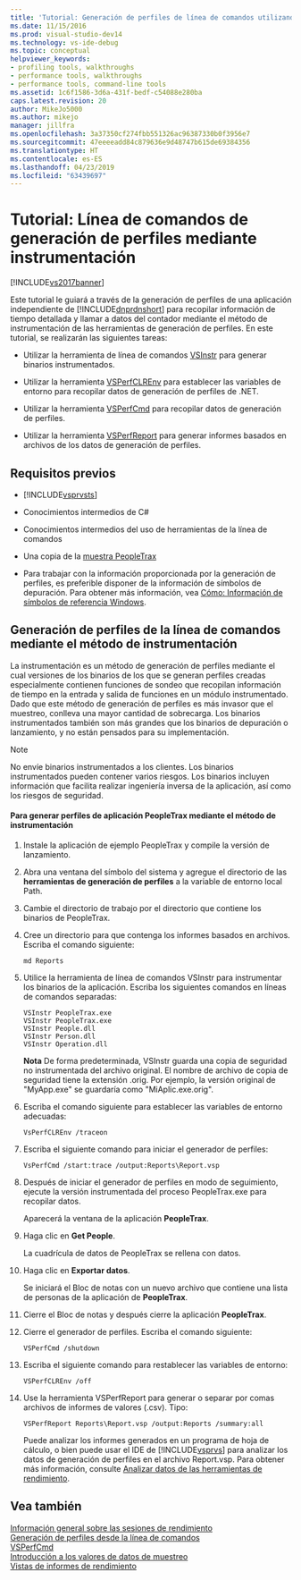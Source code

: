 ```yaml
---
title: 'Tutorial: Generación de perfiles de línea de comandos utilizando la instrumentación | Documentos de Microsoft'
ms.date: 11/15/2016
ms.prod: visual-studio-dev14
ms.technology: vs-ide-debug
ms.topic: conceptual
helpviewer_keywords:
- profiling tools, walkthroughs
- performance tools, walkthroughs
- performance tools, command-line tools
ms.assetid: 1c6f1586-3d6a-431f-bedf-c54088e280ba
caps.latest.revision: 20
author: MikeJo5000
ms.author: mikejo
manager: jillfra
ms.openlocfilehash: 3a37350cf274fbb551326ac96387330b0f3956e7
ms.sourcegitcommit: 47eeeeadd84c879636e9d48747b615de69384356
ms.translationtype: HT
ms.contentlocale: es-ES
ms.lasthandoff: 04/23/2019
ms.locfileid: "63439697"
---
```

# <a name="walkthrough-command-line-profiling-using-instrumentation"></a>Tutorial: Línea de comandos de generación de perfiles mediante instrumentación
[!INCLUDE[vs2017banner](../includes/vs2017banner.md)]

Este tutorial le guiará a través de la generación de perfiles de una aplicación independiente de [!INCLUDE[dnprdnshort](../includes/dnprdnshort-md.md)] para recopilar información de tiempo detallada y llamar a datos del contador mediante el método de instrumentación de las herramientas de generación de perfiles. En este tutorial, se realizarán las siguientes tareas:  
  
- Utilizar la herramienta de línea de comandos [VSInstr](../profiling/vsinstr.md) para generar binarios instrumentados.  
  
- Utilizar la herramienta [VSPerfCLREnv](../profiling/vsperfclrenv.md) para establecer las variables de entorno para recopilar datos de generación de perfiles de .NET.  
  
- Utilizar la herramienta [VSPerfCmd](../profiling/vsperfcmd.md) para recopilar datos de generación de perfiles.  
  
- Utilizar la herramienta [VSPerfReport](../profiling/vsperfreport.md) para generar informes basados en archivos de los datos de generación de perfiles.  
  
## <a name="prerequisites"></a>Requisitos previos  
  
- [!INCLUDE[vsprvsts](../includes/vsprvsts-md.md)]  
  
- Conocimientos intermedios de C#  
  
- Conocimientos intermedios del uso de herramientas de la línea de comandos  
  
- Una copia de la [muestra PeopleTrax](../profiling/peopletrax-sample-profiling-tools.md)  
  
- Para trabajar con la información proporcionada por la generación de perfiles, es preferible disponer de la información de símbolos de depuración. Para obtener más información, vea [Cómo: Información de símbolos de referencia Windows](../profiling/how-to-reference-windows-symbol-information.md).  
  
## <a name="command-line-profiling-using-the-instrumentation-method"></a>Generación de perfiles de la línea de comandos mediante el método de instrumentación  
 La instrumentación es un método de generación de perfiles mediante el cual versiones de los binarios de los que se generan perfiles creadas especialmente contienen funciones de sondeo que recopilan información de tiempo en la entrada y salida de funciones en un módulo instrumentado. Dado que este método de generación de perfiles es más invasor que el muestreo, conlleva una mayor cantidad de sobrecarga. Los binarios instrumentados también son más grandes que los binarios de depuración o lanzamiento, y no están pensados para su implementación.  
  
> [!NOTE]
> No envíe binarios instrumentados a los clientes. Los binarios instrumentados pueden contener varios riesgos. Los binarios incluyen información que facilita realizar ingeniería inversa de la aplicación, así como los riesgos de seguridad.  
  
#### <a name="to-profile-the-peopletrax-application-by-using-the-instrumentation-method"></a>Para generar perfiles de aplicación PeopleTrax mediante el método de instrumentación  
  
1. Instale la aplicación de ejemplo PeopleTrax y compile la versión de lanzamiento.  
  
2. Abra una ventana del símbolo del sistema y agregue el directorio de las **herramientas de generación de perfiles** a la variable de entorno local Path.  
  
3. Cambie el directorio de trabajo por el directorio que contiene los binarios de PeopleTrax.  
  
4. Cree un directorio para que contenga los informes basados en archivos. Escriba el comando siguiente:  
  
    ```  
    md Reports  
    ```  
  
5. Utilice la herramienta de línea de comandos VSInstr para instrumentar los binarios de la aplicación. Escriba los siguientes comandos en líneas de comandos separadas:  
  
    ```  
    VSInstr PeopleTrax.exe  
    VSInstr PeopleTrax.exe  
    VSInstr People.dll  
    VSInstr Person.dll  
    VSInstr Operation.dll  
    ```  
  
     **Nota** De forma predeterminada, VSInstr guarda una copia de seguridad no instrumentada del archivo original. El nombre de archivo de copia de seguridad tiene la extensión .orig. Por ejemplo, la versión original de "MyApp.exe" se guardaría como "MiAplic.exe.orig".  
  
6. Escriba el comando siguiente para establecer las variables de entorno adecuadas:  
  
    ```  
    VsPerfCLREnv /traceon  
    ```  
  
7. Escriba el siguiente comando para iniciar el generador de perfiles:  
  
    ```  
    VsPerfCmd /start:trace /output:Reports\Report.vsp  
    ```  
  
8. Después de iniciar el generador de perfiles en modo de seguimiento, ejecute la versión instrumentada del proceso PeopleTrax.exe para recopilar datos.  
  
     Aparecerá la ventana de la aplicación **PeopleTrax**.  
  
9. Haga clic en **Get People**.  
  
     La cuadrícula de datos de PeopleTrax se rellena con datos.  
  
10. Haga clic en **Exportar datos**.  
  
     Se iniciará el Bloc de notas con un nuevo archivo que contiene una lista de personas de la aplicación de **PeopleTrax**.  
  
11. Cierre el Bloc de notas y después cierre la aplicación **PeopleTrax**.  
  
12. Cierre el generador de perfiles. Escriba el comando siguiente:  
  
    ```  
    VSPerfCmd /shutdown  
    ```  
  
13. Escriba el siguiente comando para restablecer las variables de entorno:  
  
    ```  
    VSPerfCLREnv /off  
    ```  
  
14. Use la herramienta VSPerfReport para generar o separar por comas archivos de informes de valores (.csv). Tipo:  
  
    ```  
    VSPerfReport Reports\Report.vsp /output:Reports /summary:all  
    ```  
  
     Puede analizar los informes generados en un programa de hoja de cálculo, o bien puede usar el IDE de [!INCLUDE[vsprvs](../includes/vsprvs-md.md)] para analizar los datos de generación de perfiles en el archivo Report.vsp. Para obtener más información, consulte [Analizar datos de las herramientas de rendimiento](../profiling/analyzing-performance-tools-data.md).  
  
## <a name="see-also"></a>Vea también  
 [Información general sobre las sesiones de rendimiento](../profiling/performance-session-overview.md)   
 [Generación de perfiles desde la línea de comandos](../profiling/using-the-profiling-tools-from-the-command-line.md)   
 [VSPerfCmd](../profiling/vsperfcmd.md)   
 [Introducción a los valores de datos de muestreo](../profiling/understanding-sampling-data-values.md)   
 [Vistas de informes de rendimiento](../profiling/performance-report-views.md)

